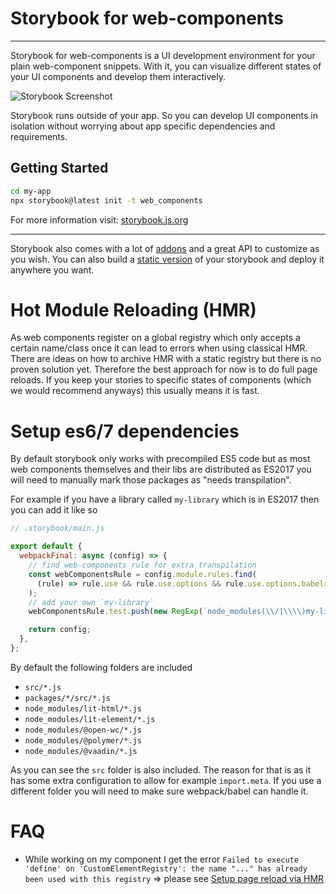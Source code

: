 # Storybook for web-components

---

Storybook for web-components is a UI development environment for your plain web-component snippets.
With it, you can visualize different states of your UI components and develop them interactively.

![Storybook Screenshot](https://github.com/storybookjs/storybook/blob/main/media/storybook-intro.gif)

Storybook runs outside of your app.
So you can develop UI components in isolation without worrying about app specific dependencies and requirements.

## Getting Started

```sh
cd my-app
npx storybook@latest init -t web_components
```

For more information visit: [storybook.js.org](https://storybook.js.org)

---

Storybook also comes with a lot of [addons](https://storybook.js.org/addons) and a great API to customize as you wish.
You can also build a [static version](https://storybook.js.org/docs/sharing/publish-storybook) of your storybook and deploy it anywhere you want.

# Hot Module Reloading (HMR)

As web components register on a global registry which only accepts a certain name/class once it can lead to errors when using classical HMR. There are ideas on how to archive HMR with a static registry but there is no proven solution yet. Therefore the best approach for now is to do full page reloads. If you keep your stories to specific states of components (which we would recommend anyways) this usually means it is fast.

# Setup es6/7 dependencies

By default storybook only works with precompiled ES5 code but as most web components themselves and their libs are distributed as ES2017 you will need to manually mark those packages as "needs transpilation".

For example if you have a library called `my-library` which is in ES2017 then you can add it like so

```js
// .storybook/main.js

export default {
  webpackFinal: async (config) => {
    // find web-components rule for extra transpilation
    const webComponentsRule = config.module.rules.find(
      (rule) => rule.use && rule.use.options && rule.use.options.babelrc === false
    );
    // add your own `my-library`
    webComponentsRule.test.push(new RegExp(`node_modules(\\/|\\\\)my-library(.*)\\.js$`));

    return config;
  },
};
```

By default the following folders are included

- `src/*.js`
- `packages/*/src/*.js`
- `node_modules/lit-html/*.js`
- `node_modules/lit-element/*.js`
- `node_modules/@open-wc/*.js`
- `node_modules/@polymer/*.js`
- `node_modules/@vaadin/*.js`

As you can see the `src` folder is also included.
The reason for that is as it has some extra configuration to allow for example `import.meta`.
If you use a different folder you will need to make sure webpack/babel can handle it.

# FAQ

- While working on my component I get the error `Failed to execute 'define' on 'CustomElementRegistry': the name "..." has already been used with this registry`
  => please see <a href="#user-content-setup-page-reload-via-hmr">Setup page reload via HMR</a>
